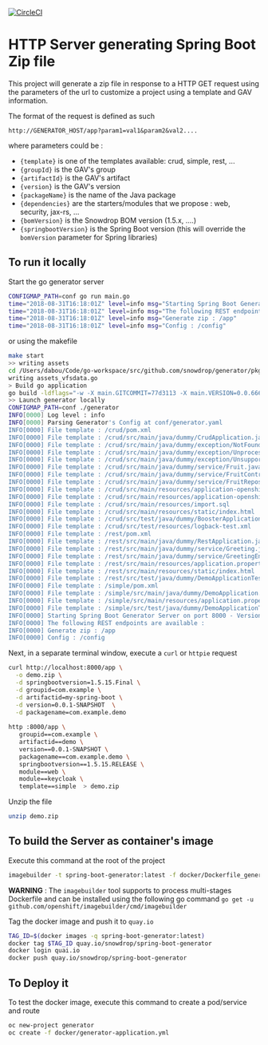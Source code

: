 [![CircleCI](https://circleci.com/gh/snowdrop/generator/tree/master.svg?style=shield)](https://circleci.com/gh/snowdrop/generator/tree/master)

# HTTP Server generating Spring Boot Zip file

This project will generate a zip file in response to a HTTP GET request using the parameters of the url to customize a project using a template
and GAV information.

The format of the request is defined as such

`http://GENERATOR_HOST/app?param1=val1&param2&val2....`

where parameters could be :
  - `{template}` is one of the templates available: crud, simple, rest, ...
  - `{groupId}` is the GAV's group
  - `{artifactId}` is the GAV's artifact
  - `{version}` is the GAV's version
  - `{packageName}` is the name of the Java package
  - `{dependencies}` are the starters/modules that we propose : web, security, jax-rs, ...
  - `{bomVersion}` is the Snowdrop BOM version (1.5.x, ....) 
  - `{springbootVersion}` is the Spring Boot version  (this will override the `bomVersion` parameter for Spring libraries)

## To run it locally

Start the go generator server

```bash
CONFIGMAP_PATH=conf go run main.go
time="2018-08-31T16:18:01Z" level=info msg="Starting Spring Boot Generator Server on port 8080 - Version 0.0.5 (4462d0b)"
time="2018-08-31T16:18:01Z" level=info msg="The following REST endpoints are available : "
time="2018-08-31T16:18:01Z" level=info msg="Generate zip : /app"
time="2018-08-31T16:18:01Z" level=info msg="Config : /config"
```

or using the makefile

```bash
make start
>> writing assets
cd /Users/dabou/Code/go-workspace/src/github.com/snowdrop/generator/pkg/template && go generate
writing assets_vfsdata.go
> Build go application
go build -ldflags="-w -X main.GITCOMMIT=77d3113 -X main.VERSION=0.0.666" -o generator main.go
>> Launch generator locally
CONFIGMAP_PATH=conf ./generator
INFO[0000] Log level : info                             
INFO[0000] Parsing Generator's Config at conf/generator.yaml 
INFO[0000] File template : /crud/pom.xml                
INFO[0000] File template : /crud/src/main/java/dummy/CrudApplication.java 
INFO[0000] File template : /crud/src/main/java/dummy/exception/NotFoundException.java 
INFO[0000] File template : /crud/src/main/java/dummy/exception/UnprocessableEntityException.java 
INFO[0000] File template : /crud/src/main/java/dummy/exception/UnsupportedMediaTypeException.java 
INFO[0000] File template : /crud/src/main/java/dummy/service/Fruit.java 
INFO[0000] File template : /crud/src/main/java/dummy/service/FruitController.java 
INFO[0000] File template : /crud/src/main/java/dummy/service/FruitRepository.java 
INFO[0000] File template : /crud/src/main/resources/application-openshift-catalog.properties 
INFO[0000] File template : /crud/src/main/resources/application-openshift.properties 
INFO[0000] File template : /crud/src/main/resources/import.sql 
INFO[0000] File template : /crud/src/main/resources/static/index.html 
INFO[0000] File template : /crud/src/test/java/dummy/BoosterApplicationTest.java 
INFO[0000] File template : /crud/src/test/resources/logback-test.xml 
INFO[0000] File template : /rest/pom.xml                
INFO[0000] File template : /rest/src/main/java/dummy/RestApplication.java 
INFO[0000] File template : /rest/src/main/java/dummy/service/Greeting.java 
INFO[0000] File template : /rest/src/main/java/dummy/service/GreetingEndpoint.java 
INFO[0000] File template : /rest/src/main/resources/application.properties 
INFO[0000] File template : /rest/src/main/resources/static/index.html 
INFO[0000] File template : /rest/src/test/java/dummy/DemoApplicationTest.java 
INFO[0000] File template : /simple/pom.xml              
INFO[0000] File template : /simple/src/main/java/dummy/DemoApplication.java 
INFO[0000] File template : /simple/src/main/resources/application.properties 
INFO[0000] File template : /simple/src/test/java/dummy/DemoApplicationTest.java 
INFO[0000] Starting Spring Boot Generator Server on port 8000 - Version 0.0.666 (77d3113) 
INFO[0000] The following REST endpoints are available :  
INFO[0000] Generate zip : /app                          
INFO[0000] Config : /config                             
```

Next, in a separate terminal window, execute a `curl` or `httpie` request

```bash
curl http://localhost:8000/app \
  -o demo.zip \
  -d springbootversion=1.5.15.Final \
  -d groupid=com.example \
  -d artifactid=my-spring-boot \
  -d version=0.0.1-SNAPSHOT  \
  -d packagename=com.example.demo
  
http :8000/app \
   groupid==com.example \
   artifactid==demo \
   version==0.0.1-SNAPSHOT \
   packagename==com.example.demo \
   springbootversion==1.5.15.RELEASE \
   module==web \
   module==keycloak \
   template==simple  > demo.zip  
``` 

Unzip the file

```bash
unzip demo.zip
```

## To build the Server as container's image

Execute this command at the root of the project
```bash
imagebuilder -t spring-boot-generator:latest -f docker/Dockerfile_generator .
```

**WARNING** : The `imagebuilder` tool supports to process multi-stages Dockerfile and can be installed using the following go command `go get -u github.com/openshift/imagebuilder/cmd/imagebuilder`

Tag the docker image and push it to `quay.io`

```bash
TAG_ID=$(docker images -q spring-boot-generator:latest)
docker tag $TAG_ID quay.io/snowdrop/spring-boot-generator
docker login quai.io
docker push quay.io/snowdrop/spring-boot-generator
```

## To Deploy it

To test the docker image, execute this command to create a pod/service and route
```bash
oc new-project generator
oc create -f docker/generator-application.yml
```

